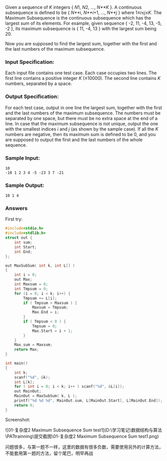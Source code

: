 Given a sequence of *K* integers { *N*1, *N*2, ..., *N**K* }. A continuous subsequence is defined to be { *N**i*, *N**i*+1, ..., *N**j* } where 1≤*i*≤*j*≤*K*. The Maximum Subsequence is the continuous subsequence which has the largest sum of its elements. For example, given sequence { -2, 11, -4, 13, -5, -2 }, its maximum subsequence is { 11, -4, 13 } with the largest sum being 20.

Now you are supposed to find the largest sum, together with the first and the last numbers of the maximum subsequence.

### Input Specification:

Each input file contains one test case. Each case occupies two lines. The first line contains a positive integer *K* (≤10000). The second line contains *K* numbers, separated by a space.

### Output Specification:

For each test case, output in one line the largest sum, together with the first and the last numbers of the maximum subsequence. The numbers must be separated by one space, but there must be no extra space at the end of a line. In case that the maximum subsequence is not unique, output the one with the smallest indices *i* and *j* (as shown by the sample case). If all the *K* numbers are negative, then its maximum sum is defined to be 0, and you are supposed to output the first and the last numbers of the whole sequence.

### Sample Input:

```in
10
-10 1 2 3 4 -5 -23 3 7 -21
```

### Sample Output:

```out
10 1 4
```

### Answers

First try:

```c
#include<stdio.h>
#include<stdlib.h>
struct out {
    int sum;
    int Start;
    int End;
};

out MaxSubSum( int k, int L[] )
{
    int i = 0;
    out Max;
    int Maxsum = 0;
    int Tmpsum = 0;
    for (i = 0; i < k; i++) {
        Tmpsum += L[i];
        if ( Tmpsum > Maxsum ) {
            Maxsum = Tmpsum;
            Max.End = i;
        }
        if ( Tmpsum < 0 ) {
            Tmpsum = 0;
            Max.Start = i + 1;
        }
    }
    Max.sum = Maxsum;
    return Max;
}

int main()
{
    int k;
    scanf("%d", &k);
    int L[k];
    for ( int i = 0; i < k; i++ ) scanf("%d", &L[i]);
    out MainOut;
    MainOut = MaxSubSum( k, L );
    printf("%d %d %d", MainOut.sum, L[MainOut.Start], L[MainOut.End]);
    return 0;
}
```

Screenshot:

![01-复杂度2 Maximum Subsequence Sum test1](D:\学习笔记\数据结构与算法\PATtrainning\提交截图\01-复杂度2 Maximum Subsequence Sum test1.png)

问题很多，与第一题不一样，这里的数据有很多负数，需要使用另外的计算方法，不能套用第一题的方法，留个尾巴，明早再战